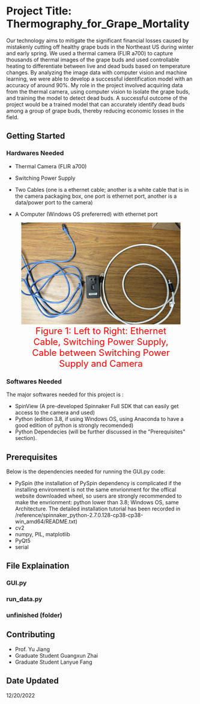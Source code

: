 # Project Title: Thermography_for_Grape_Mortality

Our technology aims to mitigate the significant financial losses caused by mistakenly cutting off healthy grape buds in the Northeast US during winter and early spring. We used a thermal camera (FLIR a700) to capture thousands of thermal images of the grape buds and used controllable heating to differentiate between live and dead buds based on temperature changes. By analyzing the image data with computer vision and machine learning, we were able to develop a successful identification model with an accuracy of around 90%. My role in the project involved acquiring data from the thermal camera, using computer vision to isolate the grape buds, and training the model to detect dead buds. A successful outcome of the project would be a trained model that can accurately identify dead buds among a group of grape buds, thereby reducing economic losses in the field.

## Getting Started

### Hardwares Needed

* Thermal Camera (FLIR a700)

* Switching Power Supply

* Two Cables (one is a ethernet cable; another is a white cable that is in the camera packaging box, one port is ethernet port, another is a data/power port to the camera)

* A Computer (Windows OS prefererred) with ethernet port

<figure style="text-align:center">
  <img src="/readme_files/two_cables_needed_and_switching_power_supply.JPG" alt="ERROR">
  <figcaption style="display:inline-block; font-size:24px; color:red">Figure 1: Left to Right: Ethernet Cable, Switching Power Supply, Cable between Switching Power Supply and Camera</figcaption>
</figure>

### Softwares Needed

The major softwares needed for this project is :

* SpinView (A pre-developed Spinnaker Full SDK that can easily get access to the camera and used)
* Python (edition 3.8, if using Windows OS, using Anaconda to have a good edition of python is strongly recomended)
* Python Dependecies (will be further discussed in the "Prerequisites" section).

## Prerequisites

Below is the dependencies needed for running the GUI.py code:

* PySpin (the installation of PySpin dependency is complicated if the installing environment is not the same envrionment for the offical website downloaded wheel, so users are strongly recommended to make the envrionment: python lower than 3.8; Windows OS, same Architecture. The detailed installation tutorial has been recorded in /reference/spinnaker_python-2.7.0.128-cp38-cp38-win_amd64/README.txt)
* cv2
* numpy, PIL, matplotlib
* PyQt5
* serial

## File Explaination

### GUI.py

### run_data.py

### unfinished (folder)

## Contributing

* Prof. Yu Jiang
* Graduate Student Guangxun Zhai
* Graduate Student Lanyue Fang

## Date Updated

12/20/2022
